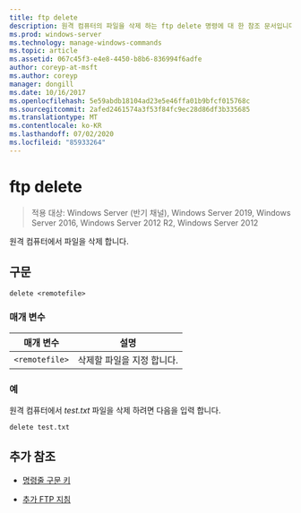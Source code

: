 ```yaml
---
title: ftp delete
description: 원격 컴퓨터의 파일을 삭제 하는 ftp delete 명령에 대 한 참조 문서입니다.
ms.prod: windows-server
ms.technology: manage-windows-commands
ms.topic: article
ms.assetid: 067c45f3-e4e8-4450-b8b6-836994f6adfe
author: coreyp-at-msft
ms.author: coreyp
manager: dongill
ms.date: 10/16/2017
ms.openlocfilehash: 5e59abdb18104ad23e5e46ffa01b9bfcf015768c
ms.sourcegitcommit: 2afed2461574a3f53f84fc9ec28d86df3b335685
ms.translationtype: MT
ms.contentlocale: ko-KR
ms.lasthandoff: 07/02/2020
ms.locfileid: "85933264"
---
```

# <a name="ftp-delete"></a>ftp delete

> 적용 대상: Windows Server (반기 채널), Windows Server 2019, Windows Server 2016, Windows Server 2012 R2, Windows Server 2012

원격 컴퓨터에서 파일을 삭제 합니다.

## <a name="syntax"></a>구문

```
delete <remotefile>
```

### <a name="parameters"></a>매개 변수

| 매개 변수 | 설명 |
| --------- | ----------- |
| `<remotefile>` | 삭제할 파일을 지정 합니다. |

### <a name="examples"></a>예

원격 컴퓨터에서 *test.txt* 파일을 삭제 하려면 다음을 입력 합니다.

```
delete test.txt
```

## <a name="additional-references"></a>추가 참조

- [명령줄 구문 키](command-line-syntax-key.md)

- [추가 FTP 지침](https://docs.microsoft.com/previous-versions/orphan-topics/ws.10/cc756013(v=ws.10))
